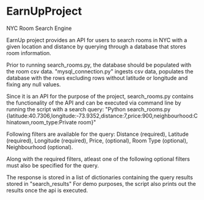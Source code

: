 # EarnUpProject
NYC Room Search Engine 


EarnUp project provides an API for users to search rooms in NYC with a given location and distance by querying through a database that stores room information. 

Prior to running search_rooms.py, the database should be populated with the room csv data. "mysql_connection.py" ingests csv data, populates the database with the rows excluding rows without latitude or longitude and fixing any null values. 

Since it is an API for the purpose of the project, search_rooms.py contains the functionality of the API and can be executed via command line by running the script with a search query:
"Python search_rooms.py {latitude:40.7306,longitude:-73.9352,distance:7,price:900,neighbourhood:Chinatown,room_type:Private room}"


Following filters are available for the query:
Distance (required), Latitude (required), Longitude (required), Price, (optional), Room Type (optional), Neighbourhood (optional). 

Along with the required filters, atleast one of the following optional filters must also be specified for the query.

The response is stored in a list of dictionaries containing the query results stored in "search_results" For demo purposes, the script also prints out the results once the api is executed. 
